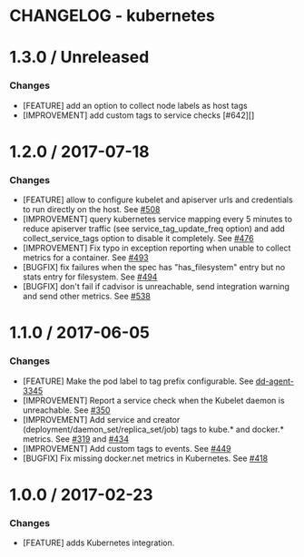 # CHANGELOG - kubernetes


1.3.0 / Unreleased
==================
### Changes

* [FEATURE] add an option to collect node labels as host tags
* [IMPROVEMENT] add custom tags to service checks [#642][]

1.2.0 / 2017-07-18
==================
### Changes

* [FEATURE] allow to configure kubelet and apiserver urls and credentials to run directly on the host. See [#508][]
* [IMPROVEMENT] query kubernetes service mapping every 5 minutes to reduce apiserver traffic (see service_tag_update_freq option) and add collect_service_tags option to disable it completely. See [#476][]
* [IMPROVEMENT] Fix typo in exception reporting when unable to collect metrics for a container. See [#493][]
* [BUGFIX] fix failures when the spec has "has_filesystem" entry but no stats entry for filesystem. See [#494][]
* [BUGFIX] don't fail if cadvisor is unreachable, send integration warning and send other metrics. See [#538][]

1.1.0 / 2017-06-05
==================
### Changes

* [FEATURE] Make the pod label to tag prefix configurable. See [dd-agent-3345](https://github.com/DataDog/dd-agent/pull/3345)
* [IMPROVEMENT] Report a service check when the Kubelet daemon is unreachable. See [#350][]
* [IMPROVEMENT] Add service and creator (deployment/daemon_set/replica_set/job) tags to kube.* and docker.* metrics. See [#319][] and [#434][]
* [IMPROVEMENT] Add custom tags to events. See [#449][]
* [BUGFIX] Fix missing docker.net metrics in Kubernetes. See [#418][]

1.0.0 / 2017-02-23
==================

### Changes

* [FEATURE] adds Kubernetes integration.

<!--- The following link definition list is generated by PimpMyChangelog --->
[#319]: https://github.com/DataDog/integrations-core/issues/319
[#350]: https://github.com/DataDog/integrations-core/issues/350
[#418]: https://github.com/DataDog/integrations-core/issues/418
[#434]: https://github.com/DataDog/integrations-core/issues/434
[#449]: https://github.com/DataDog/integrations-core/issues/449
[#476]: https://github.com/DataDog/integrations-core/issues/476
[#493]: https://github.com/DataDog/integrations-core/issues/493
[#494]: https://github.com/DataDog/integrations-core/issues/494
[#508]: https://github.com/DataDog/integrations-core/issues/508
[#538]: https://github.com/DataDog/integrations-core/issues/538
